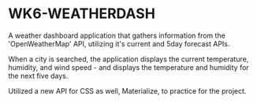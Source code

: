 # WK6-WEATHERDASH

A weather dashboard application that gathers information from the 'OpenWeatherMap' API, utilizing it's current and 5day forecast APIs. 

When a city is searched, the application displays the current temperature, humidity, and wind speed - and displays the temperature and humidity for the next five days. 

Utilized a new API for CSS as well, Materialize, to practice for the project.